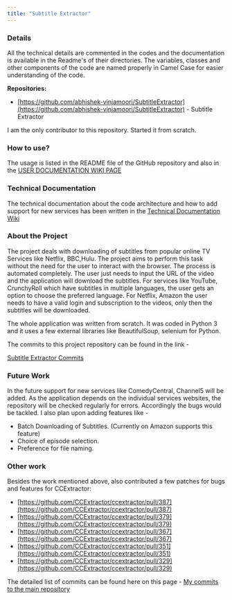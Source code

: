 ```yaml
---
title: "Subtitle Extractor"
---
```


### Details

All the technical details are commented in the codes and the
documentation is available in the Readme's of their directories. The
variables, classes and other components of the code are named properly
in Camel Case for easier understanding of the code.  

 **Repositories:**

 * [https://github.com/abhishek-vinjamoori/SubtitleExtractor](https://github.com/abhishek-vinjamoori/SubtitleExtractor) - Subtitle Extractor

I am the only contributor to this repository. Started it from scratch.

### How to use?

The usage is listed in the README file of the GitHub repository and also
in the [ USER DOCUMENTATION WIKI PAGE](public/gsoc/2016/abishek/subtitle_downloader)

### Technical Documentation

The technical documentation about the code architecture and how to add
support for new services has been written in the [ Technical Documentation Wiki](http://www.ccextractor.org/doku.php?id=public/gsoc/subtitle_extractor_technical_docs)

### About the Project

The project deals with downloading of subtitles from popular online TV
Services like Netflix, BBC,Hulu. The project aims to perform this task
without the need for the user to interact with the browser. The process
is automated completely. The user just needs to input the URL of the
video and the application will download the subtitles. For services
like YouTube, CrunchyRoll which have subtitles in multiple languages,
the user gets an option to choose the preferred language.  For
Netflix, Amazon the user needs to have a valid login and subscription to
the videos, only then the subtitles will be downloaded. 

The whole application was written from scratch. It was coded in Python 3
and it uses a few external libraries like BeautifulSoup, selenium for
Python.

The commits to this project repository can be found in the link - 

[ Subtitle Extractor Commits](https://github.com/abhishek-vinjamoori/SubtitleExtractor/commits/master)

### Future Work

In the future support for new services like ComedyCentral, Channel5 will
be added. As the application depends on the individual services
websites, the repository will be checked regularly for errors.
Accordingly the bugs would be tackled. I also plan upon adding features
like -

 * Batch Downloading of Subtitles. (Currently on Amazon supports this feature)
 * Choice of episode selection.
 * Preference for file naming.

### Other work

Besides the work mentioned above, also contributed a few patches for
bugs and features for CCExtractor:

 * [https://github.com/CCExtractor/ccextractor/pull/387](https://github.com/CCExtractor/ccextractor/pull/387) 
 * [https://github.com/CCExtractor/ccextractor/pull/379](https://github.com/CCExtractor/ccextractor/pull/379) 
 * [https://github.com/CCExtractor/ccextractor/pull/367](https://github.com/CCExtractor/ccextractor/pull/367) 
 * [https://github.com/CCExtractor/ccextractor/pull/351](https://github.com/CCExtractor/ccextractor/pull/351) 
 * [https://github.com/CCExtractor/ccextractor/pull/329](https://github.com/CCExtractor/ccextractor/pull/329)

The detailed list of commits can be found here on this page -  [ My
commits to the main
repository](https://github.com/abhishek-vinjamoori/ccextractor/commits/master?author=abhishek-vinjamoori)
